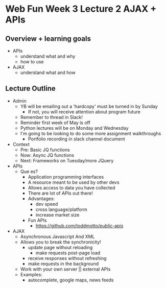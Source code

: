 # Web Fun Week 3 Lecture 2 AJAX + APIs

## Overview + learning goals
- APIs
  - understand what and why
  - how to use
- AJAX
  - understand what and how

## Lecture Outline
- Admin
  - YB will be emailing out a 'hardcopy' must be turned in by Sunday
    - If not, you will receive attention about program future
  - Remember to thread in Slack!
  - Reminder first week of May is off
  - Python lectures will be on Monday and Wednesday
  - I'm going to be looking to do some more assignment walkthroughs
    - Portfolio recording in slack channel document
- Context
  - Pre: Basic JQ functions
  - Now: Async JQ functions
  - Next: Frameworks on Tuesday/more JQuery
- APIs
  - Que es?
    - Application programming interfaces
    - A resource meant to be used by other devs
    - Allows access to data you have collected
    - There are lot of APIs out there!
    - Advantages:
      - dev speed
      - cross language/platform
      - increase market size
    - Fun APIs
      - https://github.com/toddmotto/public-apis
- AJAX
  - Asynchronous Javascript And XML
  - Allows you to break the synchronicity!
    - update page without reloading
      - make requests post-page load
    - receive responses without refreshing
    - make requests in the background
  - Work with your own server || external APIs
  - Examples:
    - autocomplete, google maps, news feeds
